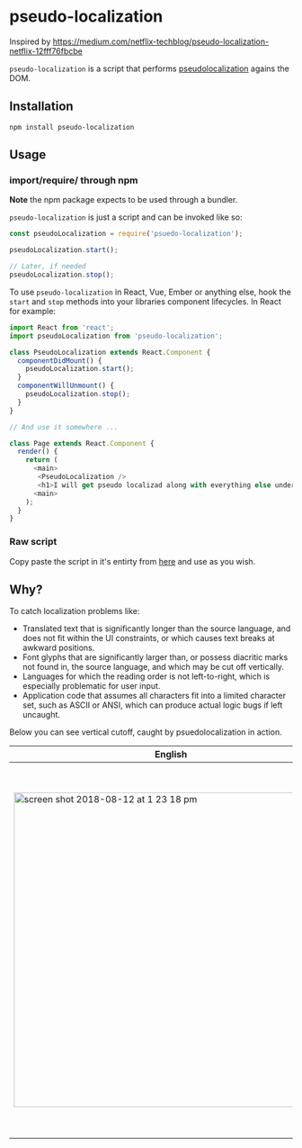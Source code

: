 # pseudo-localization

Inspired by https://medium.com/netflix-techblog/pseudo-localization-netflix-12fff76fbcbe

`pseudo-localization` is a script that performs [pseudolocalization](https://en.wikipedia.org/wiki/Pseudolocalization) agains the DOM.

## Installation
```
npm install pseudo-localization
```

## Usage

### import/require/ through npm
**Note** the npm package expects to be used through a bundler.

`pseudo-localization` is just a script and can be invoked like so:

```js
const pseudoLocalization = require('psuedo-localization'); 

pseudoLocalization.start();

// Later, if needed
pseudoLocalization.stop();
```

To use `pseudo-localization` in React, Vue, Ember or anything else, hook the `start` and `stop` methods into your libraries
component lifecycles. In React for example:

```js
import React from 'react';
import pseudoLocalization from 'pseudo-localization';

class PseudoLocalization extends React.Component {
  componentDidMount() {
    pseudoLocalization.start();
  }
  componentWillUnmount() {
    pseudoLocalization.stop();
  }
}

// And use it somewhere ... 

class Page extends React.Component {
  render() {
    return (
      <main>
       <PseudoLocalization />
       <h1>I will get pseudo localizad along with everything else under document.body!</h1>
      <main>
    );
  }
}
```

### Raw script
Copy paste the script in it's entirty from [here](https://github.com/tryggvigy/pseudo-localization/blob/master/hamlet.html#L8873-L9029) and use as you wish.

## Why?
To catch localization problems like:
- Translated text that is significantly longer than the source language, and does not fit within the UI constraints, or which causes text breaks at awkward positions.
- Font glyphs that are significantly larger than, or possess diacritic marks not found in, the source language, and which may be cut off vertically.
- Languages for which the reading order is not left-to-right, which is especially problematic for user input.
- Application code that assumes all characters fit into a limited character set, such as ASCII or ANSI, which can produce actual logic bugs if left uncaught.

Below you can see vertical cutoff, caught by psuedolocalization in action.

| English  | Pseudo Language |
| ------------- | ------------- |
| <img width="559" alt="screen shot 2018-08-12 at 1 23 18 pm" src="https://user-images.githubusercontent.com/2373958/44001651-21f32b42-9e36-11e8-80eb-5b88e8fd9b13.png"> | <img width="661" alt="after" src="https://user-images.githubusercontent.com/2373958/44001656-2fba7780-9e36-11e8-8924-69c849a3b48c.png"> |
